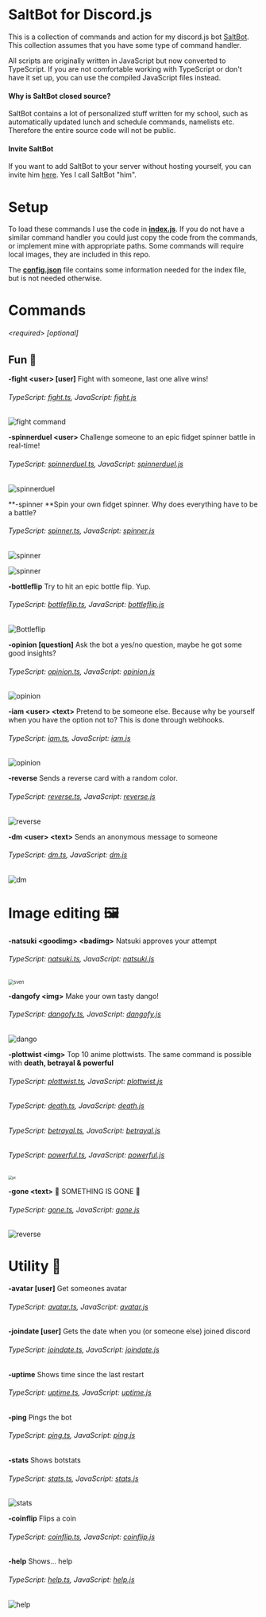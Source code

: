 # SaltBot for Discord.js

This is a collection of commands and action for my discord.js bot [SaltBot](https://bots.ondiscord.xyz/bots/539453930313351168). This collection assumes that you have some type of command handler.

 All scripts are originally written in JavaScript but now converted to TypeScript. If you are not comfortable working with TypeScript or don't have it set up, you can use the compiled JavaScript files instead. 

#### Why is SaltBot closed source?

SaltBot contains a lot of personalized stuff written for my school, such as automatically updated lunch and schedule commands, namelists etc. Therefore the entire source code will not be public.

#### Invite SaltBot

If you want to add SaltBot to your server without hosting yourself, you can invite him [here](https://bots.ondiscord.xyz/bots/539453930313351168). Yes I call SaltBot "him".

# Setup

To load these commands I use the code in **[index.js](index.js)**. If you do not have a similar command handler you could just copy the code from the commands, or implement mine with appropriate paths. Some commands will require local images, they are included in this repo.

The **[config.json](Code/config.json)** file contains some information needed for the index file, but is not needed otherwise.



# Commands 

###### \<required> [optional]

## Fun 🎪

**-fight <user\> [user]** Fight with someone, last one alive wins!

###### TypeScript: [fight.ts](Code/TypeScript/fight.ts), JavaScript: [fight.js](Code/JavaScript/fight.js)

![fight command](https://media.discordapp.net/attachments/501452852364050443/697571646935924736/unknown.png?width=430&height=677)

**-spinnerduel \<user>** Challenge someone to an epic fidget spinner battle in real-time!

###### TypeScript: [spinnerduel.ts](Code/TypeScript/spinnerduel.ts), JavaScript: [spinnerduel.js](Code/JavaScript/spinnerduel.js)

![spinnerduel](https://media.discordapp.net/attachments/501452852364050443/697572737954087002/unknown.png)

**-spinner **Spin your own fidget spinner. Why does everything have to be a battle?

###### TypeScript: [spinner.ts](Code/TypeScript/spinner.ts), JavaScript: [spinner.js](Code/JavaScript/spinner.js)

![spinner](https://cdn.discordapp.com/attachments/501452852364050443/697574022103171105/unknown.png)

![spinner](https://cdn.discordapp.com/attachments/501452852364050443/697574049467072572/unknown.png)

**-bottleflip** Try to hit an epic bottle flip. Yup.

###### TypeScript: [bottleflip.ts](Code/TypeScript/bottleflip.ts), JavaScript: [bottleflip.js](Code/JavaScript/bottleflip.js)

![Bottleflip](https://cdn.discordapp.com/attachments/501452852364050443/697574954224582676/unknown.png)



**-opinion [question]** Ask the bot a yes/no question, maybe he got some good insights?

###### TypeScript: [opinion.ts](Code/TypeScript/opinion.ts), JavaScript: [opinion.js](Code/JavaScript/opinion.js)

![opinion](https://i.imgur.com/JXCBpE5.png)

**-iam <user\> <text\>** Pretend to be someone else. Because why be yourself when you have the option not to? This is done through webhooks.

###### TypeScript: [iam.ts](Code/TypeScript/iam.ts), JavaScript: [iam.js](Code/JavaScript/iam.js)

![opinion](https://cdn.discordapp.com/attachments/520168552687206400/738809452827770973/unknown.png)

**-reverse** Sends a reverse card with a random color. 

###### TypeScript: [reverse.ts](Code/TypeScript/reverse.ts), JavaScript: [reverse.js](Code/JavaScript/reverse.js)

![reverse](https://i.imgur.com/5OuuKyz.png)

**-dm <user\> <text\>** Sends an anonymous message to someone

###### TypeScript: [dm.ts](Code/TypeScript/dm.ts), JavaScript: [dm.js](Code/JavaScript/dm.js)

![dm](https://i.imgur.com/MM1BaIx.png)

# Image editing 🖼

**-natsuki <goodimg\> <badimg\>** Natsuki approves your attempt

###### TypeScript: [natsuki.ts](Code/TypeScript/natsuki.ts), JavaScript: [natsuki.js](Code/JavaScript/natsuki.js)

<img src="https://media.discordapp.net/attachments/501452852364050443/697576695024320531/unknown.png" alt="sven" style="zoom: 67%;" />



**-dangofy <img\>** Make your own tasty dango!

###### TypeScript: [dangofy.ts](Code/TypeScript/dangofy.ts), JavaScript: [dangofy.js](Code/JavaScript/dangofy.js)

![dango](https://media.discordapp.net/attachments/501452852364050443/697577110918660126/unknown.png?width=609&height=676)

**-plottwist \<img>** Top 10 anime plottwists. The same command is possible with **death, betrayal & powerful**

###### TypeScript: [plottwist.ts](Code/TypeScript/plottwist.ts), JavaScript: [plottwist.js](Code/JavaScript/plottwist.js)

###### TypeScript: [death.ts](Code/TypeScript/death.ts), JavaScript: [death.js](Code/JavaScript/death.js)

###### TypeScript: [betrayal.ts](Code/TypeScript/betrayal.ts), JavaScript: [betrayal.js](Code/JavaScript/betrayal.js)

###### TypeScript: [powerful.ts](Code/TypeScript/powerful.ts), JavaScript: [powerful.js](Code/JavaScript/powerful.js)

<img src="https://cdn.discordapp.com/attachments/501452852364050443/697577996260868297/unknown.png" alt="pt" style="zoom:50%;" />

**-gone \<text>** 🦀 SOMETHING IS GONE 🦀

###### TypeScript: [gone.ts](Code/TypeScript/gone.ts), JavaScript: [gone.js](Code/JavaScript/gone.js)

![reverse](https://i.imgur.com/ajoQi7w.png)

# Utility 🔨

**-avatar [user]** Get someones avatar

###### TypeScript: [avatar.ts](Code/TypeScript/avatar.ts), JavaScript: [avatar.js](Code/JavaScript/avatar.js)

**-joindate [user]** Gets the date when you (or someone else) joined discord 

###### TypeScript: [joindate.ts](Code/TypeScript/joindate.ts), JavaScript: [joindate.js](Code/JavaScript/joindate.js)

**-uptime** Shows time since the last restart 

###### TypeScript: [uptime.ts](Code/TypeScript/uptime.ts), JavaScript: [uptime.js](Code/JavaScript/uptime.js)

**-ping** Pings the bot

###### TypeScript: [ping.ts](Code/TypeScript/ping.ts), JavaScript: [ping.js](Code/JavaScript/ping.js)

**-stats** Shows botstats 

###### TypeScript: [stats.ts](Code/TypeScript/stats.ts), JavaScript: [stats.js](Code/JavaScript/stats.js)

![stats](https://i.imgur.com/fQBwUZD.png)

**-coinflip** Flips a coin

###### TypeScript: [coinflip.ts](Code/TypeScript/coinflip.ts), JavaScript: [coinflip.js](Code/JavaScript/coinflip.js)

**-help** Shows... help

###### TypeScript: [help.ts](Code/TypeScript/help.ts), JavaScript: [help.js](Code/JavaScript/help.js)

![help](https://i.imgur.com/G8Lp04t.png)

